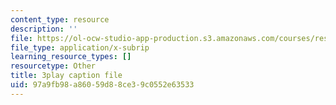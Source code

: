 ```yaml
---
content_type: resource
description: ''
file: https://ol-ocw-studio-app-production.s3.amazonaws.com/courses/res-18-008-calculus-revisited-complex-variables-differential-equations-and-linear-algebra-fall-2011/97a9fb98a86059d88ce39c0552e63533_gpZu5N1FFq0.vtt
file_type: application/x-subrip
learning_resource_types: []
resourcetype: Other
title: 3play caption file
uid: 97a9fb98-a860-59d8-8ce3-9c0552e63533
---
```

